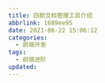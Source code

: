 ```yaml
---
title: 四款文档管理工具介绍
abbrlink: 1689ee95
date: 2021-06-22 15:06:12
categories:
  - 前端开发
tags:
  - 前端进阶
updated:
---
```

